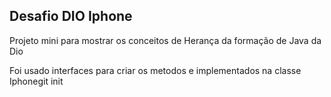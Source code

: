 ## Desafio DIO Iphone

Projeto mini para mostrar os conceitos de Herança da formação de Java da Dio

Foi usado interfaces para criar os metodos e implementados na classe Iphonegit init